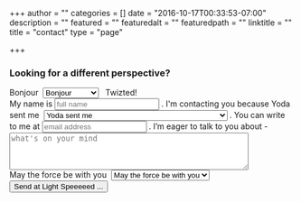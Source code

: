 +++
author = ""
categories = []
date = "2016-10-17T00:33:53-07:00"
description = ""
featured = ""
featuredalt = ""
featuredpath = ""
linktitle = ""
title = "contact"
type = "page"

+++
<article>
    <section class="section">
        <div class="background-media" data-0-top-bottom="background-position: 50% 50px" data-start="background-position: 50% -31px" style="background-image: url(/img/twiztedmyrtle/world-map.jpg); background-repeat:no-repeat; background-size:cover; background-attachment:cover; background-position: 50% 0%;">
        </div>
        <div class="background-overlay" style="background-color: rgba(86,180,151,0.2);"></div>
        <div class="container">
            <div class="row element-top-70 element-bottom-70">
                <div class="col-md-2 text-center"></div>
                <div class="col-md-8 text-center">
                    <h1 class="element-top-120 element-bottom-120 text-light os-animation big" data-os-animation="fadeIn" data-os-animation-delay="0s">
            Looking for a <span class="tilt">different</span> perspective?</h1> </div>
                <div class="col-md-2"></div>
            </div>
        </div>
    </section>
    <section class="contact-form">
      <form action="https://api.formbucket.com/f/buk_oxaq7fWtE1UDQVOdse6vg5Go" method="POST" class="form"> <span id="motivation" class="input-container">
    <span class="placeholder">Bonjour</span>&nbsp;<span class="fa fa-angle-down"></span> <span class="input selectbox">
      <select class="fancy-select hidden" name="say hello">
        <option value="Bonjour">Bonjour</option>
        <option value="Booyakasha">Booyakasha</option>
        <option value="Marhaba">Marhaba</option>
        <option value="Ciao">Ciao</option>
        <option value="Kon’nichiwa">Kon’nichiwa</option>
        <option value="Hola">Hola</option>
        <option value="Aloha">Aloha</option>
        <option value="Hallo">Hallo</option>
        <option value="Namaste">Namaste</option>
        <option value="Zdravstvuyte">Zdravstvuyte</option>
        <option value="Nin hao">Nin hao</option>
      </select>
    </span> </span> &nbsp; Twizted!
            <br> My name is <span class="input text">
     <input type="text" id="fname" name="first_name" placeholder="full name" required />
   </span>. I'm contacting you because <span id="motivation" class="input-container ext">
    <span class="placeholder">Yoda sent me</span>&nbsp;<span class="fa fa-angle-down"></span> <span class="input selectbox">
      <select class="fancy-select hidden" name="contacting because">
        <option value="Yoda sent me">Yoda sent me</option>
        <option value="I have a custom photography request">I have a custom photography request</option>
        <option value="I want to support your wickedly uncomfortable work">I want to support your wickedly uncomfortable work</option>
        <option value="I'd like you to write about a topic that's dear to me">I'd like you to write about a topic that's dear to me</option>
        <option value="I'd like to interview you">I'd like to interview you</option>
        <option value="I just dig your work">I just dig your work</option>
      </select>
    </span> </span>. You can write to me at <span class="input text">
    <input type="text" id="email" name="email" placeholder="email address" required/>
  </span>. I’m eager to talk to you about -
            <br>
            <textarea name="message" placeholder="what's on your mind" rows="4" cols="50"></textarea>
            <br> <span id="regards" class="input-container">
    <span class="placeholder">May the force be with you</span>&nbsp;<span class="fa fa-angle-down"></span> <span class="input selectbox">
      <select name="closing" class="fancy-select hidden">
        <option value="May the force be with you">May the force be with you</option>
        <option value="Merci">Merci</option>
        <option value="Grazie">Grazie</option>
        <option value="Arigato">Arigato</option>
        <option value="Danke">Danke</option>
        <option value="Big Ups">Big Ups</option>
      </select>
    </span> </span><br>
            <button type="submit" class="btn btn-lg element-top-30 btn-primary">Send at Light Speeeeed ...</button>
        </form>
    </section>
    <section class="section">
        <div class="background-overlay" style="background-color: rgba(255,255,255,0);"></div>
        <div class="container">
            <div class="row">
                <div class="col-md-12 text-center">
                    <div class="row">
                        <div class="col-md-6 col-md-offset-3 text-left small-screen-center os-animation" data-os-animation="fadeInLeft" data-os-animation-delay="0.3s">
                            <div class="divider-wrapper">
                                <div class="visible-xs element-height-60"></div>
                                <div class="visible-sm element-height-60"></div>
                                <div class="visible-md element-height-60"></div>
                                <div class="visible-lg element-height-60"></div>
                            </div>
                        </div>
                    </div>
                </div>
            </div>
        </div>
    </section>
</article>
